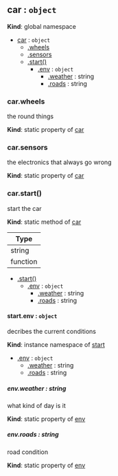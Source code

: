 ## car : `object`
**Kind**: global namespace  

* [car](#car) : `object`
    * [.wheels](#car.wheels)
    * [.sensors](#car.sensors)
    * [.start()](#BITBUCKET-car.start)
        * [.env](#car.start+env) : `object`
            * [.weather](#car.start+env.weather) : string
            * [.roads](#car.start+env.roads) : string


### car.wheels
the round things

**Kind**: static property of [car](#car)


### car.sensors
the electronics that always go wrong

**Kind**: static property of [car](#car)


### car.start()
start the car

**Kind**: static method of [car](#car)  

| Type     |
| -------- |
| string   |
| function |



* [.start()](#BITBUCKET-car.start)
    * [.env](#car.start+env) : `object`
        * [.weather](#car.start+env.weather) : string
        * [.roads](#car.start+env.roads) : string


#### start.env : `object`
decribes the current conditions

**Kind**: instance namespace of [start](#BITBUCKET-car.start)  

* [.env](#car.start+env) : `object`
    * [.weather](#car.start+env.weather) : string
    * [.roads](#car.start+env.roads) : string


##### env.weather : string
what kind of day is it

**Kind**: static property of [env](#car.start+env)


##### env.roads : string
road condition

**Kind**: static property of [env](#car.start+env)


